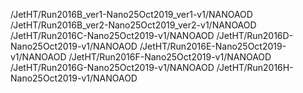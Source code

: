 /JetHT/Run2016B_ver1-Nano25Oct2019_ver1-v1/NANOAOD
/JetHT/Run2016B_ver2-Nano25Oct2019_ver2-v1/NANOAOD
/JetHT/Run2016C-Nano25Oct2019-v1/NANOAOD
/JetHT/Run2016D-Nano25Oct2019-v1/NANOAOD
/JetHT/Run2016E-Nano25Oct2019-v1/NANOAOD
/JetHT/Run2016F-Nano25Oct2019-v1/NANOAOD
/JetHT/Run2016G-Nano25Oct2019-v1/NANOAOD
/JetHT/Run2016H-Nano25Oct2019-v1/NANOAOD
